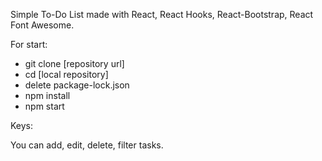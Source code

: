 Simple To-Do List made with React, React Hooks, React-Bootstrap, React Font Awesome.

For start:

* git clone [repository url]
* cd [local repository]
* delete package-lock.json
* npm install
* npm start

Keys:

You can add, edit, delete, filter tasks.